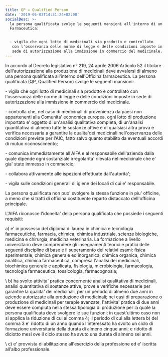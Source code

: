 ```yaml
---
title: QP = Qualified Person
date: '2019-05-03T14:31:24+02:00'
socialDesc: >-
  la persona qualificata svolge le seguenti mansioni all'interno di un'Officina
  Farmaceutica:


  - vigila che ogni lotto di medicinali sia prodotto e controllato
   con l'osservanza delle norme di legge e delle condizioni imposte in
   sede di autorizzazione alla immissione in commercio del medicinale.
---
```

In accordo al Decreto legislativo n° 219, 24 aprile 2006 Articolo 52 il titolare dell'autorizzazione alla produzione di medicinali deve avvalersi di almeno una persona  qualificata all'interno dell'Officina farmaceutica. La persona qualificata (QP, Qualified Person) svolge le seguenti mansioni: 

\- vigila che ogni lotto di medicinali sia prodotto e controllato con l'osservanza delle norme di legge e delle condizioni imposte in sede di autorizzazione alla immissione in commercio del medicinale.

\- controlla che, nel caso di medicinali di provenienza da  paesi non appartenenti alla Comunita' economica  europea, ogni lotto di produzione importato e' oggetto di un'analisi  qualitativa completa, di un'analisi quantitativa di almeno tutte le sostanze attive e di qualsiasi altra prova e verifica necessaria a garantire la qualita'dei medicinali nell'osservanza delle condizioni previste per l'AIC, fatto salvo quanto stabilito da eventuali accordi di mutuo riconoscimento; 

\- comunica immediatamente all'AIFA e al responsabile dell'azienda dalla quale dipende ogni  sostanziale irregolarita' rilevata nel medicinale che e' gia' stato immesso in commercio; 

\- collabora attivamente alle ispezioni effettuate dall'autorita'; 

\- vigila sulle condizioni generali di igiene dei locali di cui e' responsabile. 

La persona qualificata non puo' svolgere la stessa  funzione in piu' officine, a meno che si tratti di officina costituente reparto distaccato dell'officina principale. 

L'AIFA riconosce l'idoneita' della persona qualificata che possiede i seguenti requisiti: 

 a) e' in possesso del diploma di laurea in chimica e tecnologia farmaceutiche,  farmacia,  chimica,  chimica industriale, scienze
 biologiche, medicina e chirurgia, medicina veterinaria. La formazione
 a livello universitario deve comprendere gli insegnamenti teorici e
 pratici delle seguenti  discipline  di  base e il superamento dei
 relativi esami: fisica sperimentale, chimica generale ed  inorganica,
 chimica organica, chimica analitica, chimica  farmaceutica,  compresa
 l'analisi  dei   medicinali,   biochimica   generale e applicata,
 fisiologia,  microbiologia,  farmacologia,  tecnologia  farmaceutica,
 tossicologia, farmacognosia; 

\    b) ha svolto attivita' pratica concernente analisi qualitativa di
 medicinali,  analisi  quantitativa  di  sostanze  attive, prove e
 verifiche necessarie per garantire la qualita' dei medicinali, per un
 periodo di almeno due anni in aziende autorizzate alla produzione  di
 medicinali; nei casi di preparazione o produzione di  medicinali  per
 terapie  avanzate, l'attivita' pratica  di  due  anni  deve  essere
 compiuta nella stessa tipologia di produzione per la quale la persona
 qualificata deve svolgere le sue funzioni; in quest'ultimo caso non
 si applica la riduzione di cui al comma 4; 
Il periodo di cui alla lettera b) del comma 3 e' ridotto  di  un
 anno  quando  l'interessato  ha  svolto  un   ciclo   di   formazione
 universitaria della durata  di  almeno  cinque  anni; e ridotto  di
 diciotto mesi ove il ciclo stesso ha avuto una durata di  almeno sei
 anni. 

\    c) e' provvista di abilitazione all'esercizio  della  professione
 ed e' iscritta all'albo professionale.

